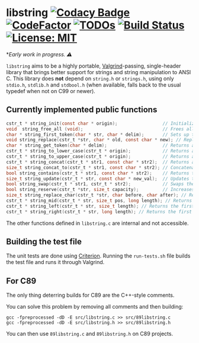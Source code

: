 # libstring [![Codacy Badge](https://app.codacy.com/project/badge/Grade/265e20e3a7b6416d85609612e600d16f)](https://www.codacy.com/gh/carmesim/libstring?utm_source=github.com&amp;utm_medium=referral&amp;utm_content=carmesim/libstring&amp;utm_campaign=Badge_Grade) [![CodeFactor](https://www.codefactor.io/repository/github/carmesim/libstring/badge)](https://www.codefactor.io/repository/github/carmesim/libstring) [![TODOs](https://img.shields.io/endpoint?url=https://api.tickgit.com/badge?repo=github.com/carmesim/libstring)](https://www.tickgit.com/browse?repo=github.com/carmesim/libstring) [![Build Status](https://travis-ci.org/carmesim/libstring.svg?branch=master)](https://travis-ci.org/carmesim/libstring) [![License: MIT](https://img.shields.io/badge/License-MIT-yellow.svg)](https://opensource.org/licenses/MIT)

  **Early work in progress. ⚠️*

`libstring` aims to be a highly portable, [Valgrind](https://www.valgrind.org/)-passing, single-header library that brings better support for strings and string manipulation to ANSI C. This library does **not** depend on `string.h` or `strings.h`, using only `stdio.h`, `stdlib.h` and `stdbool.h` (when available, falls back to the usual typedef when not on C99 or newer).

## Currently implemented public functions

```C
cstr_t * string_init(const char * origin);                 // Initializes a new cstr_t *.
void  string_free_all (void);                              // Frees all heap allocations made by libstring.
char * string_first_token(char * str, char * delim);       // Sets up tokenization and returns the first token
void string_replace(cstr_t *str, char * old, const char * new); // Replaces all instances of `old` to `new` within `str`
char * string_get_token(char * delim);                     // Returns a token from the char * str passed onto the previous function
cstr_t * string_to_lower_case(cstr_t * origin);            // Returns a new cstr_t * with the contents of origin lower-cased
cstr_t * string_to_upper_case(cstr_t * origin);            // Returns a new cstr_t * with the contents of origin upper-cased
cstr_t * string_concat(cstr_t * str1, const char * str2);  // Returns a new cstr_t * with the concatenation of str1 and str2
size_t string_concat_to(cstr_t * str1, const char * str2); // Concatenates str1 and str2 to str1.
bool string_contains(cstr_t * str1, const char * str2);    // Returns true if str2 is a substring of str1.
size_t string_update(cstr_t * str, const char * new_val);  // Updates the value of str. Increases its memory reservation if needed.
bool string_swap(cstr_t * str1, cstr_t * str2);            // Swaps the contents of str1 and str2.
bool string_reserve(cstr_t *str, size_t capacity);         // Increases str's memory reservation
size_t string_replace_char(cstr_t *str, char before, char after); // Replaces all instances of a char with another.
cstr_t * string_mid(cstr_t * str, size_t pos, long length); // Returns a substring of a given string starting at position pos with a given length.
cstr_t * string_left(cstr_t * str, size_t length); // Returns the first (length) characters of a string starting from the left.
cstr_t * string_right(cstr_t * str, long length); // Returns the first (length) characters of a string starting from the right.
```

The other functions defined in `libstring.c` are internal and not accessible.

## Building the test file

The unit tests are done using [Criterion](https://github.com/Snaipe/Criterion).
Running the `run-tests.sh` file builds the test file and runs it through Valgrind.


## For C89

The only thing deterring builds for C89 are the C++-style comments.

You can solve this problem by removing all comments and then building:

```console
gcc -fpreprocessed -dD -E src/libstring.c >> src/89libstring.c
gcc -fpreprocessed -dD -E src/libstring.h >> src/89libstring.h
```

You can then use `89libstring.c` and `89libstring.h` on C89 projects.

